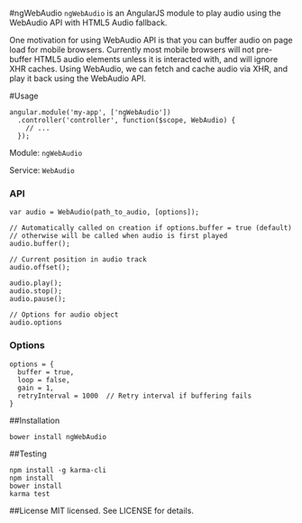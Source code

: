 #ngWebAudio
`ngWebAudio` is an AngularJS module to play audio using the WebAudio API with
HTML5 Audio fallback.

One motivation for using WebAudio API is that you can buffer audio on page load
for mobile browsers. Currently most mobile browsers will not pre-buffer HTML5
audio elements unless it is interacted with, and will ignore XHR caches.
Using WebAudio, we can fetch and cache audio via XHR, and play it back using
the WebAudio API.


#Usage
```
angular.module('my-app', ['ngWebAudio'])
  .controller('controller', function($scope, WebAudio) {
    // ...
  });
```
Module: `ngWebAudio`

Service: `WebAudio`

### API
```
var audio = WebAudio(path_to_audio, [options]);

// Automatically called on creation if options.buffer = true (default)
// otherwise will be called when audio is first played
audio.buffer();

// Current position in audio track
audio.offset();

audio.play();
audio.stop();
audio.pause();

// Options for audio object
audio.options
```

### Options
```
options = {
  buffer = true,
  loop = false,
  gain = 1,
  retryInterval = 1000  // Retry interval if buffering fails
}
```


##Installation
```
bower install ngWebAudio
```

##Testing
```
npm install -g karma-cli
npm install
bower install
karma test
```

##License
MIT licensed. See LICENSE for details.
